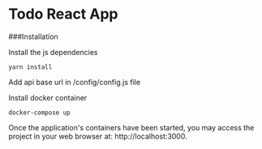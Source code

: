 # Todo React App #

###Installation
    
Install the js dependencies

    yarn install
    
Add api base url in  /config/config.js file
    
Install docker container

    docker-compose up

Once the application's containers have been started, you may access the project in your web browser at: http://localhost:3000.
